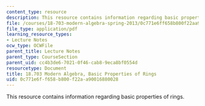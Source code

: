 ```yaml
---
content_type: resource
description: This resource contains information regarding basic properties of rings.
file: /courses/18-703-modern-algebra-spring-2013/0c771e6ff658b800f22aa90016880028_MIT18_703S13_pra_l_15.pdf
file_type: application/pdf
learning_resource_types:
- Lecture Notes
ocw_type: OCWFile
parent_title: Lecture Notes
parent_type: CourseSection
parent_uid: cc4b3de6-7021-0f46-cab8-9eca8bf0554d
resourcetype: Document
title: 18.703 Modern Algebra, Basic Properties of Rings
uid: 0c771e6f-f658-b800-f22a-a90016880028
---
```

This resource contains information regarding basic properties of rings.

